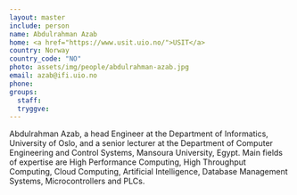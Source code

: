 ```yaml
---
layout: master
include: person
name: Abdulrahman Azab
home: <a href="https://www.usit.uio.no/">USIT</a>
country: Norway
country_code: "NO"
photo: assets/img/people/abdulrahman-azab.jpg
email: azab@ifi.uio.no
phone:
groups:
  staff:
  tryggve:
---
```


Abdulrahman Azab, a head Engineer at the Department of Informatics, University
of Oslo, and a senior lecturer at the Department of Computer Engineering and
Control Systems, Mansoura University, Egypt. Main fields of expertise are High
Performance Computing, High Throughput Computing, Cloud Computing, Artificial
Intelligence, Database Management Systems, Microcontrollers and PLCs.
